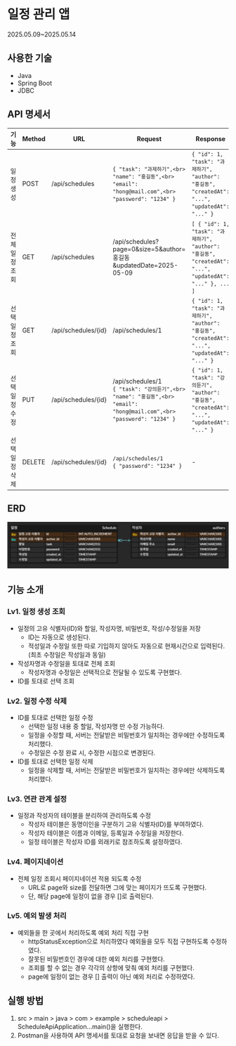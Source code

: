 # 일정 관리 앱
2025.05.09~2025.05.14


## 사용한 기술
- Java
- Spring Boot
- JDBC


## API 명세서
| 기능             | Method | URL                 | Request                                                                 | Response                                                                                     | Status Code  |
|------------------|--------|---------------------|-------------------------------------------------------------------------|----------------------------------------------------------------------------------------------|--------------|
| 일정 생성        | POST   | /api/schedules      | `{ "task": "과제하기",<br> "name": "홍길동",<br> "email": "hong@mail.com",<br> "password": "1234" }`| `{ "id": 1, "task": "과제하기", "author": "홍길동", "createdAt": "...", "updatedAt": "..." }` | 201 Created |
| 전체 일정 조회   | GET    | /api/schedules      | /api/schedules?page=0&size=5&author=홍길동&updatedDate=2025-05-09       | `[ { "id": 1, "task": "과제하기", "author": "홍길동", "createdAt": "...", "updatedAt": "..." }, ... ]` | 200 OK |
| 선택 일정 조회   | GET    | /api/schedules/{id} | /api/schedules/1                                                        | `{ "id": 1, "task": "과제하기", "author": "홍길동", "createdAt": "...", "updatedAt": "..." }` | 	200 OK |
| 선택 일정 수정   | PUT    | /api/schedules/{id} | /api/schedules/1<br>`{ "task": "강의듣기",<br> "name": "홍길동",<br> "email": "hong@mail.com",<br> "password": "1234" }` | `{ "id": 1, "task": "강의듣기", "author": "홍길동", "createdAt": "...", "updatedAt": "..." }` | 200 OK |
| 선택 일정 삭제   | DELETE | /api/schedules/{id} | `/api/schedules/1`<br>`{ "password": "1234" }`                           | -                                                                                            | 200 OK |


## ERD
![ERD 이미지](images/일정%20관리%20앱%20과제%20ERD.png)

## 기능 소개
### Lv1. 일정 생성 조회
- 일정의 고유 식별자(ID)와 할일, 작성자명, 비밀번호, 작성/수정일을 저장
  - ID는 자동으로 생성된다.
  - 적성일과 수정일 또한 따로 기입하지 않아도 자동으로 현재시간으로 입력된다. (최초 수정일은 작성일과 동일)
- 작성자명과 수정일을 토대로 전체 조회
  - 작성자명과 수정일은 선택적으로 전달될 수 있도록 구현했다.
- ID를 토대로 선택 조회

### Lv2. 일정 수정 삭제
- ID를 토대로 선택한 일정 수정
  - 선택한 일정 내용 중 할일, 작성자명 만 수정 가능하다.
  - 일정을 수정할 때, 서버는 전달받은 비밀번호가 일치하는 경우에만 수정하도록 처리했다.
  - 수정일은 수정 완료 시, 수정한 시점으로 변경된다.
- ID를 토대로 선택한 일정 삭제
  - 일정을 삭제할 때, 서버는 전달받은 비밀번호가 일치하는 경우에만 삭제하도록 처리했다.

### Lv3. 연관 관계 설정
- 일정과 작성자의 테이블을 분리하여 관리하도록 수정
  - 작성자 테이블은 동명이인을 구분하기 고유 식별자(ID)를 부여하였다.
  - 작성자 테이블은 이름과 이메일, 등록일과 수정일을 저장한다.
  - 일정 테이블은 작성자 ID를 외래키로 참조하도록 설정하였다.

### Lv4. 페이지네이션
- 전체 일정 조회시 페이지네이션 적용 되도록 수정
  - URL로 page와 size를 전달하면 그에 맞는 페이지가 뜨도록 구현했다.
  - 단, 해당 page에 일정이 없을 경우 []로 출력된다.

### Lv5. 예외 발생 처리
- 예외들을 한 곳에서 처리하도록 예외 처리 직접 구현
  - httpStatusException으로 처리하였다 예외들을 모두 직접 구현하도록 수정하였다.
  - 잘못된 비밀번호인 경우에 대한 예외 처리를 구현했다.
  - 조회를 할 수 없는 경우 각각의 상항에 맞춰 예외 처리를 구현했다.
  - page에 일정이 없는 경우 [] 출력이 아닌 예외 처리로 수정하였다.


## 실행 방법
1. src > main > java > com > example > scheduleapi > ScheduleApiApplication...main()을 실행한다.
2. Postman을 사용하여 API 명세서를 토대로 요청을 보내면 응답을 받을 수 있다.
